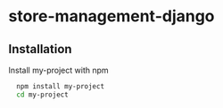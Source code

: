 # store-management-django

## Installation

Install my-project with npm

```bash
  npm install my-project
  cd my-project
```
    